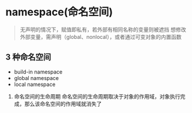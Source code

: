 # namespace(命名空间)

> 无声明的情况下，赋值即私有，若外部有相同名称的变量则被遮挡
> 想修改外部变量，需声明（global、nonlocal），或者通过可变对象的内置函数

## 3 种命名空间

- build-in namespace
- global namespace
- local namespace

1. 命名空间的生命周期
命名空间的生命周期取决于对象的作用域，对象执行完成，那么该命名空间的作用域就消失了
